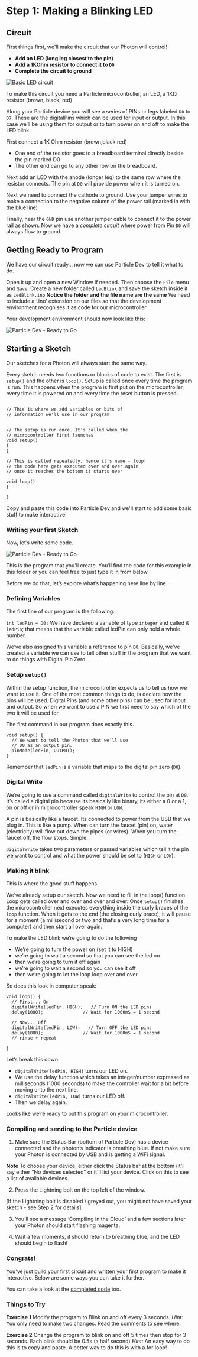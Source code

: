 
# Step 1: Making a Blinking LED

## Circuit

First things first, we'll make the circuit that our Photon will control!

- __Add an LED (long leg closest to the pin)__
- __Add a 1KOhm resistor to connect it to `D0`__
- __Complete the circuit to ground__

![Basic LED circuit](BasicLed_bb.jpg)

To make this circuit you need a Particle microcontroller, an LED, a 1KΩ resistor (brown, black, red)

Along your Particle device you will see a series of PINs or legs labeled `D0` to `D7`. These are the digitalPins which can be used for input or output. In this case we’ll be using them for output or to turn power on and off to make the LED blink.

First connect a 1K Ohm resistor (brown,black red)
- One end of the resistor goes to a breadboard terminal directly beside the pin marked D0 
- The other end can go to any other row on the breadboard. 

Next add an LED with the anode (longer leg) to the same row where the resistor connects. 
The pin at `D0` will provide power when it is turned on.

Next we need to connect the cathode to ground. Use your jumper wires to make a connection to the negative column of the power rail (marked in with the blue line)

Finally, near the `GND` pin use another jumper cable to connect it to the power rail as shown. Now we have a _complete circuit_ where power from Pin `D0` will always flow to ground.

## Getting Ready to Program

We have our circuit ready… now we can use Particle Dev to tell it what to do.

Open it up and open a new Window if needed. Then choose the `File` menu and `Save`. Create a new folder called `LedBlink` and save the sketch inside it as `LedBlink.ino`  __Notice the folder and the file name are the same__  We need to include a ‘.ino’ extension on our files so that the development environment recognises it as code for our microcontroller.

Your development environment should now look like this:

![Particle Dev - Ready to Go](first-sketch-2.png)


## Starting a Sketch

Our sketches for a Photon will always start the same way.

Every sketch needs two functions or blocks of code to exist. The first is `setup()` and the other is `loop()`. Setup is called once every time the program is run. This happens when the program is first put on the microcontroller, every time it is powered on and every time the reset button is pressed.

````

// This is where we add variables or bits of 
// information we'll use in our program


// The setup is run once. It's called when the 
// microcontroller first launches 
void setup()
{
}

// This is called repeatedly, hence it's name - loop!
// the code here gets executed over and over again
// once it reaches the bottom it starts over

void loop()
{

}

````

Copy and paste this code into Particle Dev and we'll start to add some basic stuff to make interactive!

### Writing your first Sketch

Now, let’s write some code.

![Particle Dev - Ready to Go](first-sketch-3.png)

This is the program that you'll create. You’ll find the code for this example in this folder or you can feel free to just type it in from below.

Before we do that, let’s explore what’s happening here line by line.

### Defining Variables

The first line of our program is the following.

```int ledPin = D0;```
We have declared a variable of type `integer` and called it `ledPin`; that means that the variable called ledPin can only hold a whole number.

We’ve also assigned this variable a reference to pin `D0`. Basically, we’ve created a variable we can use to tell other stuff in the program that we want to do things with Digital Pin Zero.

### Setup `setup()`

Within the setup function, the microcontroller expects us to tell us how we want to use it. One of the most common things to do, is declare how the pins will be used. Digital Pins (and some other pins) can be used for input and output. So when we want to use a PIN we first need to say which of the two it will be used for.

The first command in our program does exactly this.

````
void setup() {
  // We want to tell the Photon that we'll use
  // D0 as an output pin.
  pinMode(ledPin, OUTPUT);
}
````
Remember that `ledPin` is a variable that maps to the digital pin zero (`D0`).

### Digital Write

We’re going to use a command called `digitalWrite` to control the pin at `D0`. It’s called a digital pin because its basically like binary, its either a 0 or a 1, on or off or in microcontroller speak `HIGH` or `LOW`.

A pin is basically like a faucet. Its connected to power from the USB that we plug in. This is like a pump. When can turn the faucet (pin) on, water (electricity) will flow out down the pipes (or wires). When you turn the faucet off, the flow stops. Simple.

`digitalWrite` takes two parameters or passed variables which tell it the pin we want to control and what the power should be set to (`HIGH` or `LOW`).

### Making it blink

This is where the good stuff happens.

We’ve already setup our sketch. Now we need to fill in the loop() function. Loop gets called over and over and over and over. Once `setup()` finishes the microcontroller next executes everything inside the curly braces of the `loop` function. When it gets to the end (the closing curly brace), it will pause for a moment (a millisecond or two and that’s a very long time for a computer) and then start all over again.

To make the LED blink we’re going to do the following

- We’re going to turn the power on (set it to HIGH)
- we’re going to wait a second so that you can see the led on
- then we’re going to turn it off again
- we’re going to wait a second so you can see it off
- then we’re going to let the loop loop over and over

So does this look in computer speak:

````
void loop() {
  // First... On
  digitalWrite(ledPin, HIGH);   // Turn ON the LED pins
  delay(1000);               // Wait for 1000mS = 1 second

  // Now... Off
  digitalWrite(ledPin, LOW);   // Turn OFF the LED pins
  delay(1000);               // Wait for 1000mS = 1 second
  // rinse + repeat

}
````

Let’s break this down:

- `digitalWrite(ledPin, HIGH)` turns our LED on.
- We use the delay function which takes an integer/number expressed as milliseconds (1000 seconds) to make the controller wait for a bit before moving onto the next line.
- `digitalWrite(ledPin, LOW)` turns our LED off.
- Then we delay again.

Looks like we’re ready to put this program on your microcontroller.

### Compiling and sending to the Particle device

1. Make sure the Status Bar (bottom of Particle Dev) has a device connected and the photon’s indicator is breathing blue. If not make sure your Photon is connected by USB and is getting a WiFi signal.

  __Note__ To choose your device, either click the Status bar at the bottom (it'll say either "No devices selected" or it'll list your device. Click on this to see a list of available devices. 

2. Press the Lightning bolt on the top left of the window.

  [If the Lightning bolt is disabled / greyed out, you might not have saved your sketch - see Step 2 for details]

3. You’ll see a message ‘Compiling in the Cloud’ and a few sections later your Photon should start flashing magenta.

4. Wait a few moments, it should return to breathing blue, and the LED should begin to flash!

### Congrats! 

You’ve just build your first circuit and written your first program to make it interactive. Below are some ways you can take it further.

You can take a look at the [completed code](code-by-end/BasicLED.ino) too.


### Things to Try 

__Exercise 1__
Modify the program to Blink on and off every 3 seconds.
_Hint:_ You only need to make two changes. Read the comments to see where.


__Exercise 2__
Change the program to blink on and off 5 times then stop for 3 seconds. Each blink should be 0.5s (a half second)
_Hint:_ An easy way to do this is to copy and paste. A better way to do this is with a for loop!





